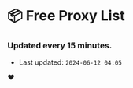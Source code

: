 # :package: Free Proxy List
### Updated every 15 minutes.

- Last updated: `2024-06-12 04:05`

:heart:
